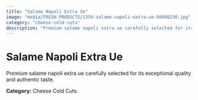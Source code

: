 ```yaml
---
title: "Salame Napoli Extra Ue"
image: "media/FRESH PRODUCTS/1359-salame-napoli-extra-ue-00048230.jpg"
category: "cheese-cold-cuts"
description: "Premium salame napoli extra ue carefully selected for its exceptional quality and authentic taste."
---
```


# Salame Napoli Extra Ue

Premium salame napoli extra ue carefully selected for its exceptional quality and authentic taste.

**Category:** Cheese Cold Cuts
